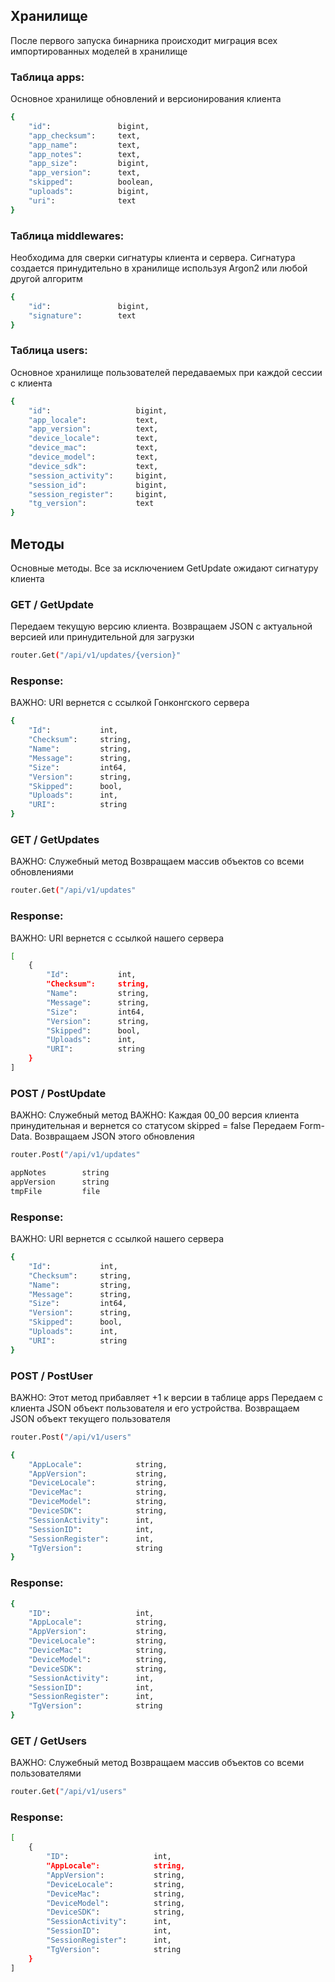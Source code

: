 ## Хранилище

После первого запуска бинарника происходит миграция всех импортированных моделей в хранилище

### Таблица apps:

Основное хранилище обновлений и версионирования клиента

```bash
{
    "id":               bigint,
    "app_checksum":     text,
    "app_name":         text,
    "app_notes":        text,
    "app_size":         bigint,
    "app_version":      text,
    "skipped":          boolean,
    "uploads":          bigint,
    "uri":              text
}
```

### Таблица middlewares:

Необходима для сверки сигнатуры клиента и сервера. Сигнатура создается принудительно в хранилище используя Argon2 или любой другой алгоритм

```bash
{
    "id":               bigint,
    "signature":        text
}
```

### Таблица users:

Основное хранилище пользователей передаваемых при каждой сессии с клиента

```bash
{
    "id":                   bigint,
    "app_locale":           text,
    "app_version":          text,
    "device_locale":        text,
    "device_mac":           text,
    "device_model":         text,
    "device_sdk":           text,
    "session_activity":     bigint,
    "session_id":           bigint,
    "session_register":     bigint,
    "tg_version":           text
}
```

## Методы

Основные методы. Все за исключением GetUpdate ожидают сигнатуру клиента

### GET / GetUpdate

Передаем текущую версию клиента. Возвращаем JSON с актуальной версией или принудительной для загрузки

```bash
router.Get("/api/v1/updates/{version}"
```

### Response:

ВАЖНО: URI вернется с ссылкой Гонконгского сервера

```bash
{
    "Id":           int,
    "Checksum":     string,
    "Name":         string,
    "Message":      string,
    "Size":         int64,
    "Version":      string,
    "Skipped":      bool,
    "Uploads":      int,
    "URI":          string
}
```

### GET / GetUpdates

ВАЖНО: Служебный метод
Возвращаем массив объектов со всеми обновлениями

```bash
router.Get("/api/v1/updates"
```

### Response:

ВАЖНО: URI вернется с ссылкой нашего сервера

```bash
[
    {
        "Id":           int,
        "Checksum":     string,
        "Name":         string,
        "Message":      string,
        "Size":         int64,
        "Version":      string,
        "Skipped":      bool,
        "Uploads":      int,
        "URI":          string
    }
]
```

### POST / PostUpdate

ВАЖНО: Служебный метод
ВАЖНО: Каждая 00_00 версия клиента принудительная и вернется со статусом skipped = false
Передаем Form-Data. Возвращаем JSON этого обновления

```bash
router.Post("/api/v1/updates"

appNotes        string
appVersion      string
tmpFile         file
```

### Response:

ВАЖНО: URI вернется с ссылкой нашего сервера

```bash
{
    "Id":           int,
    "Checksum":     string,
    "Name":         string,
    "Message":      string,
    "Size":         int64,
    "Version":      string,
    "Skipped":      bool,
    "Uploads":      int,
    "URI":          string
}
```

### POST / PostUser

ВАЖНО: Этот метод прибавляет +1 к версии в таблице apps
Передаем с клиента JSON объект пользователя и его устройства. Возвращаем JSON объект текущего пользователя

```bash
router.Post("/api/v1/users"

{
    "AppLocale":            string,
    "AppVersion":           string,
    "DeviceLocale":         string,
    "DeviceMac":            string,
    "DeviceModel":          string,
    "DeviceSDK":            string,
    "SessionActivity":      int,
    "SessionID":            int,
    "SessionRegister":      int,
    "TgVersion":            string
}
```

### Response:

```bash
{
    "ID":                   int,
    "AppLocale":            string,
    "AppVersion":           string,
    "DeviceLocale":         string,
    "DeviceMac":            string,
    "DeviceModel":          string,
    "DeviceSDK":            string,
    "SessionActivity":      int,
    "SessionID":            int,
    "SessionRegister":      int,
    "TgVersion":            string
}
```

### GET / GetUsers

ВАЖНО: Служебный метод
Возвращаем массив объектов со всеми пользователями

```bash
router.Get("/api/v1/users"
```

### Response:

```bash
[
    {
        "ID":                   int,
        "AppLocale":            string,
        "AppVersion":           string,
        "DeviceLocale":         string,
        "DeviceMac":            string,
        "DeviceModel":          string,
        "DeviceSDK":            string,
        "SessionActivity":      int,
        "SessionID":            int,
        "SessionRegister":      int,
        "TgVersion":            string
    }
]
```
